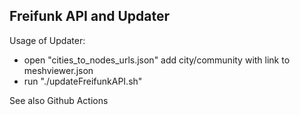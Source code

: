 ## Freifunk API and Updater

Usage of Updater:
  - open "cities_to_nodes_urls.json" add city/community with link to meshviewer.json
  - run "./updateFreifunkAPI.sh"

See also Github Actions